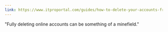 ```yaml
---
link: https://www.itproportal.com/guides/how-to-delete-your-accounts-from-any-website-from-amazon-to-facebook/
---
```

"Fully deleting online accounts can be something of a minefield."